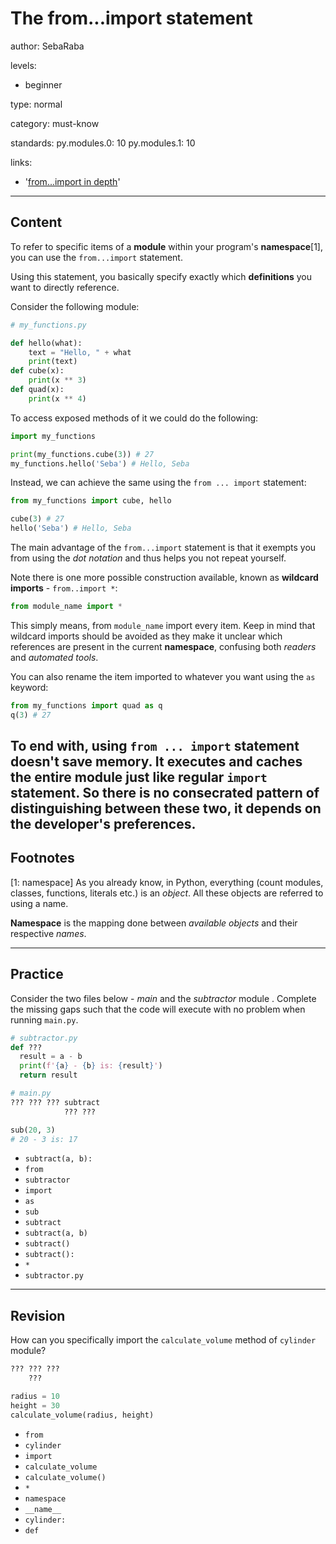 # The from...import statement
author: SebaRaba

levels:

  - beginner

type: normal

category: must-know

standards:
  py.modules.0: 10
  py.modules.1: 10

links:

  - '[from...import in depth](https://www.tutorialspoint.com/python3/python_modules.htm)'

---
## Content

To refer to specific items of a **module** within your program's **namespace**[1], you can use the `from...import` statement.

Using this statement, you basically specify exactly which **definitions** you want to directly reference.

Consider the following module:
```python
# my_functions.py

def hello(what):
    text = "Hello, " + what
    print(text)
def cube(x):
    print(x ** 3)
def quad(x):
    print(x ** 4)
```

To access exposed methods of it we could do the following:

```python
import my_functions

print(my_functions.cube(3)) # 27
my_functions.hello('Seba') # Hello, Seba
```

Instead, we can achieve the same using the `from ... import` statement:

```python
from my_functions import cube, hello

cube(3) # 27
hello('Seba') # Hello, Seba
```

The main advantage of the `from...import` statement is that it exempts you from using the *dot notation* and thus helps you not repeat yourself.

Note there is one more possible construction available, known as **wildcard imports** - `from..import *`:
```python
from module_name import *
```

This simply means, from `module_name` import every item. Keep in mind that wildcard imports should be avoided as they make it unclear which references are present in the current **namespace**, confusing both *readers* and *automated tools*.

You can also rename the item imported to whatever you want using the `as` keyword:
```python
from my_functions import quad as q
q(3) # 27
```

To end with, using `from ... import` statement doesn't save memory. It executes and caches the entire module just like regular `import` statement. So there is no consecrated pattern of distinguishing between these two, it depends on the developer's preferences.
---
## Footnotes

[1: namespace]
As you already know, in Python, everything (count modules, classes, functions, literals etc.) is an *object*. All these objects are referred to using a name.

**Namespace** is the mapping done between *available objects* and their respective *names*.

---
## Practice


Consider the two files below - *main* and the *subtractor* module . Complete the missing gaps such that the code will execute with no problem when running `main.py`.

```python
# subtractor.py
def ???
  result = a - b
  print(f'{a} - {b} is: {result}')
  return result
```

```python
# main.py
??? ??? ??? subtract
            ??? ???

sub(20, 3)
# 20 - 3 is: 17

```

* `subtract(a, b):`
* `from`
* `subtractor`
* `import`
* `as`
* `sub`
* `subtract`
* `subtract(a, b)`
* `subtract()`
* `subtract():`
* `*`
* `subtractor.py`

---
## Revision

How can you specifically import the `calculate_volume` method of `cylinder` module?
```python
??? ??? ???
    ???

radius = 10
height = 30
calculate_volume(radius, height)
```

* `from`
* `cylinder`
* `import`
* `calculate_volume`
* `calculate_volume()`
* `*`
* `namespace`
* `__name__`
* `cylinder:`
* `def`